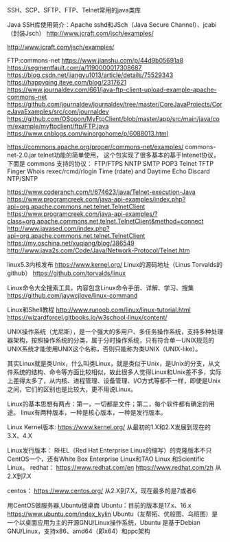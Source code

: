SSH、SCP、SFTP、FTP、Telnet常用的java类库

Java SSH库使用简介：Apache sshd和JSch（Java Secure Channel）、jcabi（封装Jsch）
http://www.jcraft.com/jsch/examples/



http://www.jcraft.com/jsch/examples/


FTP:commons-net
https://www.jianshu.com/p/44d9b05691a8
https://segmentfault.com/a/1190000017308687
https://blog.csdn.net/jiangyu1013/article/details/75529343
https://happyqing.iteye.com/blog/2317621
https://www.journaldev.com/661/java-ftp-client-upload-example-apache-commons-net
https://github.com/journaldev/journaldev/tree/master/CoreJavaProjects/CoreJavaExamples/src/com/journaldev
https://github.com/OSpoon/MyFtpClient/blob/master/app/src/main/java/com/example/myftpclient/ftp/FTP.java
https://www.cnblogs.com/winorgohome/p/6088013.html


https://commons.apache.org/proper/commons-net/examples/
commons-net-2.0.jar telnet功能的简单使用，
这个包实现了很多基本的基于Intenet协议，下面是 commons 支持的协议：
FTP/FTPS
NNTP
SMTP
POP3
Telnet
TFTP
Finger
Whois
rexec/rcmd/rlogin
Time (rdate) and Daytime
Echo
Discard
NTP/SNTP



https://www.coderanch.com/t/674623/java/Telnet-execution-Java
https://www.programcreek.com/java-api-examples/index.php?api=org.apache.commons.net.telnet.TelnetClient
https://www.programcreek.com/java-api-examples/?class=org.apache.commons.net.telnet.TelnetClient&method=connect
http://www.javased.com/index.php?api=org.apache.commons.net.telnet.TelnetClient
https://my.oschina.net/xuqiang/blog/386549
http://www.java2s.com/Code/Java/Network-Protocol/Telnet.htm


linux5.3内核发布
https://www.kernel.org/
Linux的源码地址（Linus Torvalds的github）
https://github.com/torvalds/linux


Linux命令大全搜索工具，内容包含Linux命令手册、详解、学习、搜集
https://github.com/jaywcjlove/linux-command


Linux和Shell教程
http://www.runoob.com/linux/linux-tutorial.html
https://wizardforcel.gitbooks.io/w3school-linux/content/


UNIX操作系统（尤尼斯），是一个强大的多用户、多任务操作系统，支持多种处理器架构，按照操作系统的分类，属于分时操作系统，只有符合单一UNIX规范的UNIX系统才能使用UNIX这个名称，否则只能称为类UNIX（UNIX-like）。

其实Linux就是类Unix，什么叫类Linux，就是类似于Unix，是Unix的分支，从文件系统的结构、命令等方面比较相似，故此很多人觉得Linux和Unix差不多，实际上差得太多了，从内核、进程管理、设备管理、I/O方式等都不一样，即使是Unix之间，它们的区别也是比较大，更不用说Linux。

Linux的基本思想有两点：第一，一切都是文件；第二，每个软件都有确定的用途。
linux有两种版本，一种是核心版本，一种是发行版本。

Linux Kernel版本:
https://www.kernel.org/
从最初的1.X和2.X发展到现在的3.X、4.X

Linux发行版本：
RHEL（Red Hat Enterprise Linux的缩写）的克隆版本不只CentOS一个，还有White Box Enterprise Linux和TAO Linux 和Scientific Linux。
redhat：
https://www.redhat.com/en
https://www.redhat.com/zh
从2.X到7.X

centos：
https://www.centos.org/
从2.X到7.X，现在最多的是7或者6


用CentOS做服务器,Ubuntu做桌面
Ubuntu：目前的版本是17.x、16.x
https://www.ubuntu.com/index_kylin
Ubuntu（友帮拓、优般图、乌班图）是一个以桌面应用为主的开源GNU/Linux操作系统，Ubuntu 是基于Debian GNU/Linux，支持x86、amd64（即x64）和ppc架构











